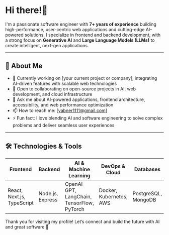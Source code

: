 # Hi there!👋

I'm a passionate software engineer with **7+ years of experience** building high-performance, user-centric web applications and cutting-edge AI-powered solutions. I specialize in frontend and backend development, with a strong focus on **Generative AI** and **Large Language Models (LLMs)** to create intelligent, next-gen applications.

---

## 🚀 About Me

- 🔭 Currently working on [your current project or company], integrating AI-driven features with scalable web technologies
- 👯 Open to collaborating on open-source projects in AI, web development, and cloud infrastructure
- 💬 Ask me about AI-powered applications, frontend architecture, accessibility, and web performance optimization
- 📫 How to reach me: [yabner1111@gmail.com]
- ⚡ Fun fact: I love blending AI and software engineering to solve complex problems and deliver seamless user experiences

---

## 🛠 Technologies & Tools

| Frontend                 | Backend               | AI & Machine Learning | DevOps & Cloud        | Databases             |
|--------------------------|-----------------------|-----------------------|-----------------------|-----------------------|
| React, Next.js, TypeScript | Node.js, Express      | OpenAI GPT, LangChain, TensorFlow, PyTorch | Docker, Kubernetes, AWS | PostgreSQL, MongoDB   |


Thank you for visiting my profile! Let’s connect and build the future with AI and great software 🚀
